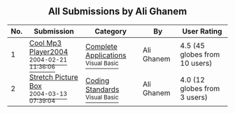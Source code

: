 ﻿<div align="center">

## All Submissions by Ali Ghanem

</div>

No.  | Submission | Category | By   | User Rating
---- | ---------- | -------- | ---- | -----------
1 | [Cool Mp3 Player2004<br /><sup>2004-02-21 11:36:06</sup>](https://github.com/Planet-Source-Code/ali-ghanem-cool-mp3-player2004__1-52100) | [Complete Applications<br /><sup>Visual Basic</sup>](../ByCategory/complete-applications__1-27.md) | Ali Ghanem | 4.5 (45 globes from 10 users)
2 | [Stretch Picture Box<br /><sup>2004-03-13 07:39:04</sup>](https://github.com/Planet-Source-Code/ali-ghanem-stretch-picture-box__1-52375) | [Coding Standards<br /><sup>Visual Basic</sup>](../ByCategory/coding-standards__1-43.md) | Ali Ghanem | 4.0 (12 globes from 3 users)
